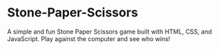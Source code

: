 # Stone-Paper-Scissors
A simple and fun Stone Paper Scissors game built with HTML, CSS, and JavaScript. Play against the computer and see who wins!
